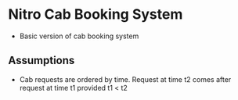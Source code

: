Nitro Cab Booking System
========================


* Basic version of cab booking system

Assumptions
-----------
* Cab requests are ordered by time. Request at time t2 comes after request at time t1 provided t1 < t2